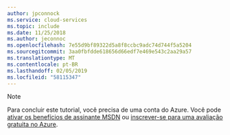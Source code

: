 ```yaml
---
author: jpconnock
ms.service: cloud-services
ms.topic: include
ms.date: 11/25/2018
ms.author: jeconnoc
ms.openlocfilehash: 7e55d9bf89322d5a8f8ccbc9adc74d744f5a5204
ms.sourcegitcommit: 3aa0fbfdde618656d66edf7e469e543c2aa29a57
ms.translationtype: MT
ms.contentlocale: pt-BR
ms.lasthandoff: 02/05/2019
ms.locfileid: "58115347"
---
```

> [!NOTE]
> Para concluir este tutorial, você precisa de uma conta do Azure. Você pode <a href="http://www.windowsazure.com/pricing/member-offers/msdn-benefits-details/" target="_blank">ativar os benefícios de assinante MSDN</a> ou <a href="http://www.windowsazure.com/pricing/free-trial/" target="_blank">inscrever-se para uma avaliação gratuita no Azure</a>.
> 
> 

